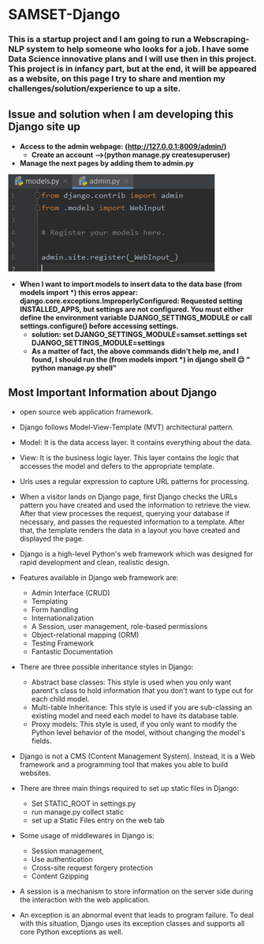 # SAMSET-Django
<p> <h3> This is a startup project and I am going to run a Webscraping-NLP system to help someone who looks for a job. I have some Data Science innovative plans and I will use then in this project.
This project is in infancy part, but at the end, it will be appeared as a website, on this page I try to share and mention my challenges/solution/experience to up a site.
<h4>
<h2> Issue and solution when I am developing this Django site up
<h4> 
   
   
- Access to the admin webpage: (http://127.0.0.1:8009/admin/)
  - Create an account -->(python manage.py createsuperuser)
- Manage the next pages by adding them to admin.py

![Image of Yaktocat](https://github.com/m-r-tanha/SAMSET-Django/blob/master/admin.png)
  
- When I want to import models to insert data to the data base (from models import *) this erros appear:
    django.core.exceptions.ImproperlyConfigured: Requested setting INSTALLED_APPS, but settings are not configured. You must either define the environment variable DJANGO_SETTINGS_MODULE or call settings.configure() before accessing settings.
  - solution: 
        set DJANGO_SETTINGS_MODULE=samset.settings
        set DJANGO_SETTINGS_MODULE=settings
  - As a matter of fact, the above commands didn't help me, and I found, I should run the (from models import *) in django shell
              	:pensive:    " python manage.py shell"

## Most  Important Information about Django

 - open source web application framework.
 - Django follows Model-View-Template (MVT) architectural pattern.
 - Model: It is the data access layer. It contains everything about the data.
 - View: It is the business logic layer. This layer contains the logic that accesses the model and defers to the appropriate template.
 - Urls uses a regular expression to capture URL patterns for processing.
 - When a visitor lands on Django page, first Django checks the URLs pattern you have created and used the information to retrieve the view. After that view processes the request, querying your database if necessary, and passes the requested information to a template. After that, the template renders the data in a layout you have created and displayed the page.
 - Django is a high-level Python's web framework which was designed for rapid development and clean, realistic design.
 - Features available in Django web framework are:

      - Admin Interface (CRUD)
      - Templating
      - Form handling
      - Internationalization
      - A Session, user management, role-based permissions
      - Object-relational mapping (ORM)
      - Testing Framework
      - Fantastic Documentation
  - There are three possible inheritance styles in Django:
      - Abstract base classes: This style is used when you only want parent's class to hold information that you don't want to type out for each child model.
      - Multi-table Inheritance: This style is used if you are sub-classing an existing model and need each model to have its database table.
      - Proxy models: This style is used, if you only want to modify the Python level behavior of the model, without changing the model's fields.
   - Django is not a CMS (Content Management System). Instead, it is a Web framework and a programming tool that makes you able to build websites.
   - There are three main things required to set up static files in Django:
      - Set STATIC_ROOT in settings.py
      - run manage.py collect static
      - set up a Static Files entry on the web tab
      
   - Some usage of middlewares in Django is:
      - Session management,
      - Use authentication
      - Cross-site request forgery protection
      - Content Gzipping
      
   - A session is a mechanism to store information on the server side during the interaction with the web application.
   - An exception is an abnormal event that leads to program failure. To deal with this situation, Django uses its exception classes and supports all core Python exceptions as well. 
